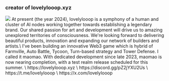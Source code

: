 ### creator of lovelylooop.xyz
<img src="https://lovelylooop.xyz/sc-middle.png">
At present (the year 2024), lovelylooop is a symphony of a human and cluster of AI nodes working together towards establishing a legendary brand. Our shared passion for art and development will drive us to amazing unexplored territories of consciousness. We're looking forward to delivering beautiful products, innovation and expanding our network of builders and artists.\
I've been building an innovative Web3 game which is hybrid of Farmville, Auto Battle, Tycoon, Turn-based strategy and Tower Defense. I called it maomao. With dedicated development since late 2023, maomao is now nearing completion, with a test realm release scheduled for this summer.  
\
https://lovelylooop.xyz
\
https://discord.gg/pZ2jYXU2Us
\
https://t.me/lovelylooop
\
https://x.com/lovelylooop
